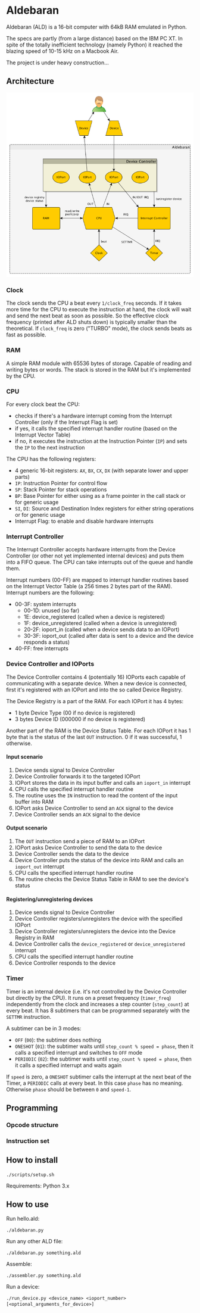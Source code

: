 # Aldebaran

Aldebaran (ALD) is a 16-bit computer with 64kB RAM emulated in Python.

The specs are partly (from a large distance) based on the IBM PC XT. In spite of the totally inefficient technology (namely Python) it reached the blazing speed of 10-15 kHz on a Macbook Air.

The project is under heavy construction...



## Architecture

![Architecture](images/aldebaran_architecture.png)


### Clock

The clock sends the CPU a beat every `1/clock_freq` seconds. If it takes more time for the CPU to execute the instruction at hand, the clock will wait and send the next beat as soon as possible. So the effective clock frequency (printed after ALD shuts down) is typically smaller than the theoretical. If `clock_freq` is zero ("TURBO" mode), the clock sends beats as fast as possible.


### RAM

A simple RAM module with 65536 bytes of storage. Capable of reading and writing bytes or words. The stack is stored in the RAM but it's implemented by the CPU.


### CPU

For every clock beat the CPU:

- checks if there's a hardware interrupt coming from the Interrupt Controller (only if the Interrupt Flag is set)
- if yes, it calls the specified interrupt handler routine (based on the Interrupt Vector Table)
- if no, it executes the instruction at the Instruction Pointer (`IP`) and sets the `IP` to the next instruction

The CPU has the following registers:

- 4 generic 16-bit registers: `AX`, `BX`, `CX`, `DX` (with separate lower and upper parts)
- `IP`: Instruction Pointer for control flow
- `SP`: Stack Pointer for stack operations
- `BP`: Base Pointer for either using as a frame pointer in the call stack or for generic usage
- `SI`, `DI`: Source and Destination Index registers for either string operations or for generic usage
- Interrupt Flag: to enable and disable hardware interrupts


### Interrupt Controller

The Interrupt Controller accepts hardware interrupts from the Device Controller (or other not yet implemented internal devices) and puts them into a FIFO queue. The CPU can take interrupts out of the queue and handle them.

Interrupt numbers (00-FF) are mapped to interrupt handler routines based on the Interrupt Vector Table (a 256 times 2 bytes part of the RAM). Interrupt numbers are the following:

- 00-3F: system interrupts
    - 00-1D: unused (so far)
    - 1E: device_registered (called when a device is registered)
    - 1F: device_unregistered (called when a device is unregistered)
    - 20-2F: ioport_in (called when a device sends data to an IOPort)
    - 30-3F: ioport_out (called after data is sent to a device and the device responds a status)
- 40-FF: free interrupts


### Device Controller and IOPorts

The Device Controller contains 4 (potentially 16) IOPorts each capable of communicating with a separate device. When a new device is connected, first it's registered with an IOPort and into the so called Device Registry.

The Device Registry is a part of the RAM. For each IOPort it has 4 bytes:

- 1 byte Device Type (00 if no device is registered)
- 3 bytes Device ID (000000 if no device is registered)

Another part of the RAM is the Device Status Table. For each IOPort it has 1 byte that is the status of the last `OUT` instruction. 0 if it was successful, 1 otherwise.

#### Input scenario

1. Device sends signal to Device Controller
2. Device Controller forwards it to the targeted IOPort
3. IOPort stores the data in its input buffer and calls an `ioport_in` interrupt
4. CPU calls the specified interrupt handler routine
5. The routine uses the `IN` instruction to read the content of the input buffer into RAM
6. IOPort asks Device Controller to send an `ACK` signal to the device
7. Device Controller sends an `ACK` signal to the device

#### Output scenario

1. The `OUT` instruction send a piece of RAM to an IOPort
2. IOPort asks Device Controller to send the data to the device
3. Device Controller sends the data to the device
4. Device Controller puts the status of the device into RAM and calls an `ioport_out` interrupt
5. CPU calls the specified interrupt handler routine
6. The routine checks the Device Status Table in RAM to see the device's status

#### Registering/unregistering devices

1. Device sends signal to Device Controller
2. Device Controller registers/unregisters the device with the specified IOPort
3. Device Controller registers/unregisters the device into the Device Registry in RAM
4. Device Controller calls the `device_registered` or `device_unregistered` interrupt
5. CPU calls the specified interrupt handler routine
6. Device Controller responds to the device


### Timer

Timer is an internal device (i.e. it's not controlled by the Device Controller but directly by the CPU). It runs on a preset frequency (`timer_freq`) independently from the clock and increases a step counter (`step_count`) at every beat. It has 8 subtimers that can be programmed separately with the `SETTMR` instruction.

A subtimer can be in 3 modes:

- `OFF` (`00`): the subtimer does nothing
- `ONESHOT` (`01`): the subtimer waits until `step_count % speed = phase`, then it calls a specified interrupt and switches to `OFF` mode
- `PERIODIC` (`02`): the subtimer waits until `step_count % speed = phase`, then it calls a specified interrupt and waits again

If `speed` is zero, a `ONESHOT` subtimer calls the interrupt at the next beat of the Timer, a `PERIODIC` calls at every beat. In this case `phase` has no meaning. Otherwise `phase` should be between `0` and `speed-1`.



## Programming

### Opcode structure

### Instruction set



## How to install

```
./scripts/setup.sh
```

Requirements: Python 3.x



## How to use

Run hello.ald:
```
./aldebaran.py
```

Run any other ALD file:
```
./aldebaran.py something.ald
```

Assemble:
```
./assembler.py something.ald
```

Run a device:
```
./run_device.py <device_name> <ioport_number> [<optional_arguments_for_device>]
```
